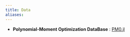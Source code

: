 ```yaml
---
title: Data
aliases:
---
```

 - **Polynomial-Moment Optimization DataBase** : [PM0.jl](https://github.com/PolynomialMomentOptimization/PMO.jl) 